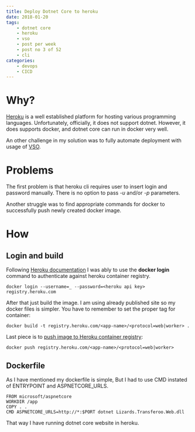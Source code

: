 ```yaml
---
title: Deploy Dotnet Core to heroku
date: 2018-01-20
tags:
    - dotnet core
    - heroku
    - vso
    - post per week 
    - post no 3 of 52
    - cli
categories: 
    - devops
    - CICD
---
```


# Why?

[Heroku](https://heroku.com) is a well established platform for hosting various programming languages. Unfortunately, officially,  it does not support dotnet. However, it does supports docker, and dotnet core can run in docker very well.

An other challenge in my solution was to fully automate deployment with usage of [VSO](http://visualstudio.com).

# Problems

The first problem is that heroku cli requires user to insert login and password manually. There is no option to pass *-u* and/or *-p* parameters.

Another struggle was to find appropriate commands for docker to successfully push newly created docker image.

# How

## Login and build

Following [Heroku documentation](https://devcenter.heroku.com/articles/container-registry-and-runtime#logging-in-to-the-registry) I was ably to use the  **docker login** command to authenticate against heroku container registry.

```cli
docker login --username=_ --password=<heroku api key> registry.heroku.com
```

After that just build the image. I am using already published site so my docker files is simpler. You have to remember to set the proper tag for container:

```cli
docker build -t registry.heroku.com/<app-name>/<protocol=web|worker> .
```

Last piece is to [push image to Heroku container registry](https://devcenter.heroku.com/articles/container-registry-and-runtime#pushing-an-image-s):

```cli
docker push registry.heroku.com/<app-name>/<protocol=web|worker>
```

## Dockerfile

As I have mentioned my dockerfile is simple, But I had to use CMD instated of ENTRYPOINT and ASPNETCORE_URLS.

```docker
FROM microsoft/aspnetcore
WORKDIR /app
COPY . .
CMD ASPNETCORE_URLS=http://*:$PORT dotnet Lizards.Transferoo.Web.dll
```

That way I have running dotnet core website in heroku.